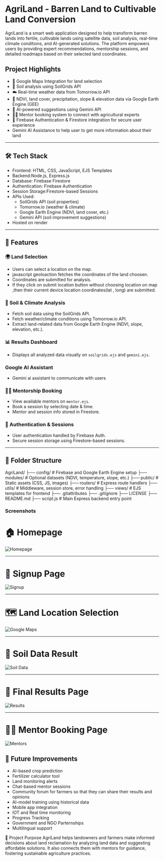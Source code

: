 #  AgriLand - Barren Land to Cultivable Land Conversion 

AgriLand is a smart web application designed to help transform barren lands into fertile, cultivable lands using satellite data, soil analysis, real-time climate conditions, and AI-generated solutions. The platform empowers users by providing expert recommendations, mentorship sessions, and detailed roadmaps based on their selected land coordinates.

##  Project Highlights

- 📍 Google Maps Integration for land selection
- 🧪 Soil analysis using SoilGrids API
- ☁️ Real-time weather data from Tomorrow.io API
- 🌾 NDVI, land cover, precipitation, slope & elevation data via Google Earth Engine (GEE)
- 🤖 AI-powered suggestions using Gemini API
- 👨‍🏫 Mentor booking system to connect with agricultural experts
- 🔐 Firebase Authentication & Firestore integration for secure user experience
-    Gemini AI Assistance to help user to get more information about their land

---

## 🛠️ Tech Stack

- Frontend: HTML, CSS, JavaScript, EJS Templates
- Backend:Node.js, Express.js
- Database: Firebase Firestore
- Authentication: Firebase Authentication
- Session Storage:Firestore-based Sessions
- APIs Used:
  - SoilGrids API (soil properties)
  - Tomorrow.io (weather & climate)
  - Google Earth Engine (NDVI, land cover, etc.)
  - Gemini API (soil improvement suggestions)
- Hosted on render

---

## 🧠 Features

### 🌍 Land Selection
- Users can select a location on the map.
- javascript geoloaction fetches the coordinates of the land choosen.
- Coordinates are submitted for analysis.
- If they click on submit location button without choosing location on map ,then their current device location coordinates(lat , long) are submitted.

### 🧪 Soil & Climate Analysis
- Fetch soil data using the SoilGrids API.
- Fetch weather/climate conditions using Tomorrow.io API.
- Extract land-related data from Google Earth Engine (NDVI, slope, elevation, etc.).

### 📊 Results Dashboard
- Displays all analyzed data visually on `soilgrids.ejs` and `gemini.ejs`.

### Google AI Assistant
- Gemini ai assistant to communicate with users

### 🧑‍🏫 Mentorship Booking
- View available mentors on `mentor.ejs`.
- Book a session by selecting date & time.
- Mentor and session info stored in Firestore.

### 🔐 Authentication & Sessions
- User authentication handled by Firebase Auth.
- Secure session storage using Firestore-based sessions.

---

## 📁 Folder Structure
AgriLand/
├── config/          # Firebase and Google Earth Engine setup
├── modules/         # Optional datasets (NDVI, temperature, slope, etc.)
├── public/          # Static assets (CSS, JS, images)
├── routers/         # Express route handlers
├── utils/           # Middleware, session store, error handling
├── views/           # EJS templates for frontend
├── .gitattributes
├── .gitignore
├── LICENSE
├── README.md
├── script.js        # Main Express backend entry point


### Screenshots

# 🏠 Homepage

![Homepage](public/screenshots/homepage.png)

---


# 📝 Signup Page

![Signup](public/screenshots/signup.png)


---

# 🗺️ Land Location Selection

![Google Maps](public/screenshots/googlemaps.png)

---

# 🧪 Soil Data Result

![Soil Data](public/screenshots/soildata.png)

---

# 🧾 Final Results Page

![Results](public/screenshots/results.png)

---

# 🧑‍🏫 Mentor Booking Page

![Mentors](public/screenshots/mentors.png)





## 🎯 Future Improvements
   - AI-based crop prediction
  - Fertilizer calculator tool
  - Land monitoring alerts
  - Chat-based mentor sessions
  - Community forum for farmers so that they can share their results and 
   opinions
  - AI-model training using historical data
  - Mobile app integration
  - IOT and Real time monitoring
  - Progress Tracking
  - Government and NGO Parternships
  - Multilingual support 


💬 Project Purpose
AgriLand helps landowners and farmers make informed decisions about land reclamation by analyzing land data and suggesting affordable solutions. It also connects them with mentors for guidance, fostering sustainable agriculture practices.



